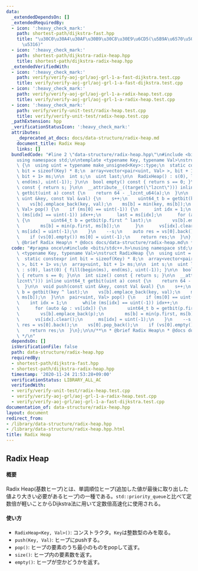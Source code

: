 ```yaml
---
data:
  _extendedDependsOn: []
  _extendedRequiredBy:
  - icon: ':heavy_check_mark:'
    path: shortest-path/dijkstra-fast.hpp
    title: "\u30C0\u30A4\u30AF\u30B9\u30C8\u30E9\u6CD5(\u5B9A\u6570\u500D\u9AD8\u901F\
      \u5316)"
  - icon: ':heavy_check_mark:'
    path: shortest-path/dijkstra-radix-heap.hpp
    title: shortest-path/dijkstra-radix-heap.hpp
  _extendedVerifiedWith:
  - icon: ':heavy_check_mark:'
    path: verify/verify-aoj-grl/aoj-grl-1-a-fast-dijkstra.test.cpp
    title: verify/verify-aoj-grl/aoj-grl-1-a-fast-dijkstra.test.cpp
  - icon: ':heavy_check_mark:'
    path: verify/verify-aoj-grl/aoj-grl-1-a-radix-heap.test.cpp
    title: verify/verify-aoj-grl/aoj-grl-1-a-radix-heap.test.cpp
  - icon: ':heavy_check_mark:'
    path: verify/verify-unit-test/radix-heap.test.cpp
    title: verify/verify-unit-test/radix-heap.test.cpp
  _pathExtension: hpp
  _verificationStatusIcon: ':heavy_check_mark:'
  attributes:
    _deprecated_at_docs: docs/data-structure/radix-heap.md
    document_title: Radix Heap
    links: []
  bundledCode: "#line 2 \"data-structure/radix-heap.hpp\"\n#include <bits/stdc++.h>\n\
    using namespace std;\n\ntemplate <typename Key, typename Val>\nstruct RadixHeap\
    \ {\n  using uint = typename make_unsigned<Key>::type;\n  static constexpr int\
    \ bit = sizeof(Key) * 8;\n  array<vector<pair<uint, Val> >, bit + 1> vs;\n  array<uint,\
    \ bit + 1> ms;\n\n  int s;\n  uint last;\n\n  RadixHeap() : s(0), last(0) { fill(begin(ms),\
    \ end(ms), uint(-1)); }\n\n  bool empty() const { return s == 0; }\n\n  int size()\
    \ const { return s; }\n\n  __attribute__((target(\"lzcnt\"))) inline uint64_t\
    \ getbit(uint a) const {\n    return 64 - _lzcnt_u64(a);\n  }\n\n  void push(const\
    \ uint &key, const Val &val) {\n    s++;\n    uint64_t b = getbit(key ^ last);\n\
    \    vs[b].emplace_back(key, val);\n    ms[b] = min(key, ms[b]);\n  }\n\n  pair<uint,\
    \ Val> pop() {\n    if (ms[0] == uint(-1)) {\n      int idx = 1;\n      while\
    \ (ms[idx] == uint(-1)) idx++;\n      last = ms[idx];\n      for (auto &p : vs[idx])\
    \ {\n        uint64_t b = getbit(p.first ^ last);\n        vs[b].emplace_back(p);\n\
    \        ms[b] = min(p.first, ms[b]);\n      }\n      vs[idx].clear();\n     \
    \ ms[idx] = uint(-1);\n    }\n    --s;\n    auto res = vs[0].back();\n    vs[0].pop_back();\n\
    \    if (vs[0].empty()) ms[0] = uint(-1);\n    return res;\n  }\n};\n\n/**\n *\
    \ @brief Radix Heap\n * @docs docs/data-structure/radix-heap.md\n */\n"
  code: "#pragma once\n#include <bits/stdc++.h>\nusing namespace std;\n\ntemplate\
    \ <typename Key, typename Val>\nstruct RadixHeap {\n  using uint = typename make_unsigned<Key>::type;\n\
    \  static constexpr int bit = sizeof(Key) * 8;\n  array<vector<pair<uint, Val>\
    \ >, bit + 1> vs;\n  array<uint, bit + 1> ms;\n\n  int s;\n  uint last;\n\n  RadixHeap()\
    \ : s(0), last(0) { fill(begin(ms), end(ms), uint(-1)); }\n\n  bool empty() const\
    \ { return s == 0; }\n\n  int size() const { return s; }\n\n  __attribute__((target(\"\
    lzcnt\"))) inline uint64_t getbit(uint a) const {\n    return 64 - _lzcnt_u64(a);\n\
    \  }\n\n  void push(const uint &key, const Val &val) {\n    s++;\n    uint64_t\
    \ b = getbit(key ^ last);\n    vs[b].emplace_back(key, val);\n    ms[b] = min(key,\
    \ ms[b]);\n  }\n\n  pair<uint, Val> pop() {\n    if (ms[0] == uint(-1)) {\n  \
    \    int idx = 1;\n      while (ms[idx] == uint(-1)) idx++;\n      last = ms[idx];\n\
    \      for (auto &p : vs[idx]) {\n        uint64_t b = getbit(p.first ^ last);\n\
    \        vs[b].emplace_back(p);\n        ms[b] = min(p.first, ms[b]);\n      }\n\
    \      vs[idx].clear();\n      ms[idx] = uint(-1);\n    }\n    --s;\n    auto\
    \ res = vs[0].back();\n    vs[0].pop_back();\n    if (vs[0].empty()) ms[0] = uint(-1);\n\
    \    return res;\n  }\n};\n\n/**\n * @brief Radix Heap\n * @docs docs/data-structure/radix-heap.md\n\
    \ */\n"
  dependsOn: []
  isVerificationFile: false
  path: data-structure/radix-heap.hpp
  requiredBy:
  - shortest-path/dijkstra-fast.hpp
  - shortest-path/dijkstra-radix-heap.hpp
  timestamp: '2020-11-24 21:53:28+09:00'
  verificationStatus: LIBRARY_ALL_AC
  verifiedWith:
  - verify/verify-unit-test/radix-heap.test.cpp
  - verify/verify-aoj-grl/aoj-grl-1-a-radix-heap.test.cpp
  - verify/verify-aoj-grl/aoj-grl-1-a-fast-dijkstra.test.cpp
documentation_of: data-structure/radix-heap.hpp
layout: document
redirect_from:
- /library/data-structure/radix-heap.hpp
- /library/data-structure/radix-heap.hpp.html
title: Radix Heap
---
```

## Radix Heap

#### 概要

Radix Heap(基数ヒープ)とは、単調順位ヒープ(追加した値が最後に取り出した値より大きい必要があるヒープ)の一種である。`std::priority_queue`と比べて定数倍が軽いことからDijkstra法に用いて定数倍高速化に使用される。

#### 使い方

- `RadixHeap<Key, Val>()`: コンストラクタ。`Key`は整数型のみを取る。
- `push(Key, Val)`: ヒープにpushする。
- `pop()`: ヒープの要素のうち最小のものをpopして返す。
- `size()`: ヒープ内の要素数を返す。
- `empty()`: ヒープが空かどうかを返す。
